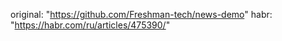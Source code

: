 original: "https://github.com/Freshman-tech/news-demo"
habr: "https://habr.com/ru/articles/475390/"
